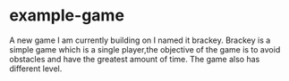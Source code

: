 # example-game
A new game I am currently building on
I named it brackey.
Brackey is a simple game which is a single player,the objective of the game is to avoid obstacles and have the greatest amount of time. The game also has different level.
